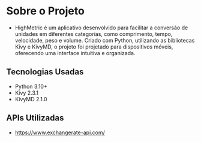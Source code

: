 # Sobre o Projeto

- HighMetric é um aplicativo desenvolvido para facilitar a conversão de unidades em diferentes categorias, como comprimento, 
tempo, velocidade, peso e volume. Criado com Python, utilizando as bibliotecas Kivy e KivyMD, o projeto foi projetado para 
dispositivos móveis, oferecendo uma interface intuitiva e organizada.

## Tecnologias Usadas

- Python 3.10+
- Kivy 2.3.1
- KivyMD 2.1.0

## APIs Utilizadas

- https://www.exchangerate-api.com/

